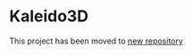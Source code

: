 # Kaleido3D

This project has been moved to [new repository](https://github.com/kaleido3d/kaleido3d)
